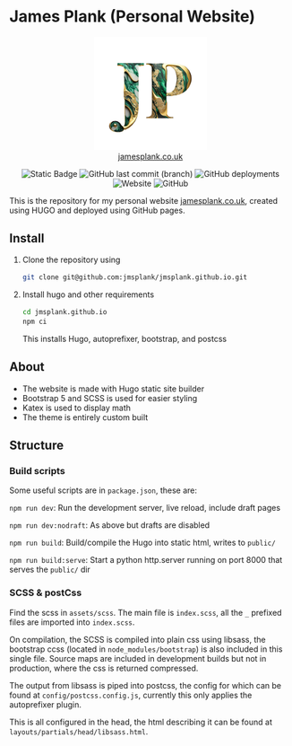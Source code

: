 # James Plank (Personal Website)

<p align="center">
   <img src="content/logo.png" width="40%"/>
   <br>
   <a href="https://jamesplank.co.uk">jamesplank.co.uk</a>
</p>

<p align="center">
   <img src="https://img.shields.io/badge/Hugo_version-0.118.2-pink" alt="Static Badge">
   <img src="https://img.shields.io/github/last-commit/jmsplank/jmsplank.github.io/main" alt="GitHub last commit (branch)">
   <img src="https://img.shields.io/github/deployments/jmsplank/jmsplank.github.io/github-pages?logo=github&color=orange" alt="GitHub deployments">
   <img src="https://img.shields.io/website?up_message=online&up_color=blue&down_message=offline&down_color=red&url=https%3A%2F%2Fjamesplank.co.uk%2F" alt="Website">
   <img src="https://img.shields.io/github/license/jmsplank/jmsplank.github.io" alt="GitHub">
</p>

This is the repository for my personal website [jamesplank.co.uk](https://jamesplank.co.uk), created using HUGO and deployed using GitHub pages.

## Install

1. Clone the repository using

   ```bash
   git clone git@github.com:jmsplank/jmsplank.github.io.git
   ```

1. Install hugo and other requirements
   ```bash
   cd jmsplank.github.io
   npm ci
   ```
   This installs Hugo, autoprefixer, bootstrap, and postcss

## About

- The website is made with Hugo static site builder
- Bootstrap 5 and SCSS is used for easier styling
- Katex is used to display math
- The theme is entirely custom built

## Structure

### Build scripts

Some useful scripts are in `package.json`, these are:

`npm run dev`: Run the development server, live reload, include draft pages

`npm run dev:nodraft`: As above but drafts are disabled

`npm run build`: Build/compile the Hugo into static html, writes to `public/`

`npm run build:serve`: Start a python http.server running on port 8000 that serves the `public/` dir

### SCSS & postCss

Find the scss in `assets/scss`. The main file is `index.scss`, all the `_` prefixed files are imported into `index.scss`.

On compilation, the SCSS is compiled into plain css using libsass, the bootstrap ccss (located in `node_modules/bootstrap`) is also included in this single file. Source maps are included in development builds but not in production, where the css is returned compressed.

The output from libsass is piped into postcss, the config for which can be found at `config/postcss.config.js`, currently this only applies the autoprefixer plugin.

This is all configured in the head, the html describing it can be found at `layouts/partials/head/libsass.html`.
